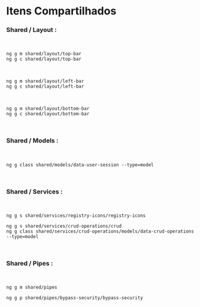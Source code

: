 # Itens Compartilhados

### Shared / Layout :

<br>

```
ng g m shared/layout/top-bar
ng g c shared/layout/top-bar
```

<br>

```
ng g m shared/layout/left-bar
ng g c shared/layout/left-bar
```

<br>

```
ng g m shared/layout/bottom-bar
ng g c shared/layout/bottom-bar
```

<br>

### Shared / Models :

<br>

```
ng g class shared/models/data-user-session --type=model
```

<br>

### Shared / Services :

<br>

```
ng g s shared/services/registry-icons/registry-icons

ng g s shared/services/crud-operations/crud
ng g class shared/services/crud-operations/models/data-crud-operations --type=model
```

<br>

### Shared / Pipes :

<br>

```
ng g m shared/pipes

ng g p shared/pipes/bypass-security/bypass-security
```
